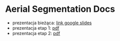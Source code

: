 # Aerial Segmentation Docs

* prezentacja bieżąca: [link google slides](https://docs.google.com/presentation/d/1_FzM2zdIALQ6sQWbSHBSDIGgwTuCEj3igriNRiHfq7o/edit?usp=sharing)
* prezentacja etap 1: [pdf](./twm_grzelak_kaczkowski_initial.pdf)
* prezentacja etap 2: [pdf](./twm_grzelak_kaczkowski_prototype.pdf)
 